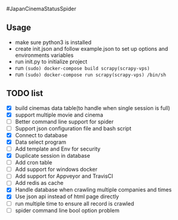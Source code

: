 #JapanCinemaStatusSpider

## Usage
- make sure python3 is installed
- create init.json and follow example.json to set up options and environments variables
- run init.py to initialize project
- run `(sudo) docker-compose build scrapy(scrapy-vps)`
- run `(sudo) docker-compose run scrapy(scrapy-vps) /bin/sh`

## TODO list
- [x] build cinemas data table(to handle when single session is full)
- [x] support multiple movie and cinema
- [ ] Better command line support for spider
- [ ] Support json configuration file and bash script
- [x] Connect to database 
- [x] Data select program
- [ ] Add template and Env for security
- [x] Duplicate session in database
- [ ] Add cron table
- [ ] Add support for windows docker
- [ ] Add support for Appveyor and TravisCI
- [ ] Add redis as cache
- [x] Handle database when crawling multiple companies and times
- [x] Use json api instead of html page directly
- [ ] run multiple time to ensure all record is crawled
- [ ] spider command line bool option problem
